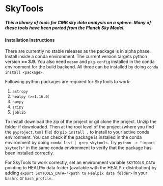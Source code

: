 # SkyTools

##### *This a library of tools for CMB sky data analysis on a sphere. Many of these tools have been ported from the Planck Sky Model.*

#### Installation Instructions

There are currently no stable releases as the package is in alpha phase. Install inside a conda environment. The current version targets python version **>= 3.9**. You also need `meson` and `pkg-config` installed in the conda environment for the build backend. All three can be installed by doing `conda install <package>`.


Following python packages are required for SkyTools to work: 
1. `astropy` 
2. `healpy (>=1.16.0)` 
3. `numpy` 
4. `scipy` 
5. `joblib` 

To install download the zip of the project or git clone the project. Unzip the folder if downloaded. Then at the root level of the project (where you find the `pyproject.toml` file) do `pip install .` to install to your active conda environment. You can check if the package is installed in the conda environment by doing `conda list | grep skytools`. Try `python -c "import skytools"` in the same conda environment to verify that the package has been installed correctly. 

For SkyTools to work correctly, set an environment variable `SKYTOOLS_DATA` pointing to HEALPix data folder (available with the HEALPix distribution) by adding `export SKYTOOLS_DATA='<path to Healpix data folder>` in your `bashrc` or `bash_profile`.